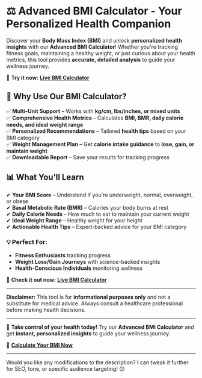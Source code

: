 # **⚖️ Advanced BMI Calculator - Your Personalized Health Companion**  

Discover your **Body Mass Index (BMI)** and unlock **personalized health insights** with our **Advanced BMI Calculator**! Whether you're tracking fitness goals, maintaining a healthy weight, or just curious about your health metrics, this tool provides **accurate, detailed analysis** to guide your wellness journey.  

🔗 **Try it now:** [**Live BMI Calculator**](https://bmi-calculator-6fgah.streamlit.app/)  

## **🌟 Why Use Our BMI Calculator?**  

✅ **Multi-Unit Support** – Works with **kg/cm, lbs/inches, or mixed units**  
✅ **Comprehensive Health Metrics** – Calculates **BMI, BMR, daily calorie needs, and ideal weight range**  
✅ **Personalized Recommendations** – Tailored **health tips** based on your BMI category  
✅ **Weight Management Plan** – Get **calorie intake guidance** to **lose, gain, or maintain weight**  
✅ **Downloadable Report** – Save your results for tracking progress  

## **📊 What You’ll Learn**  
✔ **Your BMI Score** – Understand if you're underweight, normal, overweight, or obese  
✔ **Basal Metabolic Rate (BMR)** – Calories your body burns at rest  
✔ **Daily Calorie Needs** – How much to eat to maintain your current weight  
✔ **Ideal Weight Range** – Healthy weight for your height  
✔ **Actionable Health Tips** – Expert-backed advice for your BMI category  

### **💡 Perfect For:**  
- **Fitness Enthusiasts** tracking progress  
- **Weight Loss/Gain Journeys** with science-backed insights  
- **Health-Conscious Individuals** monitoring wellness  

🔗 **Check it out now:** [**Live BMI Calculator**](https://bmi-calculator-6fgah.streamlit.app/)  

---

**Disclaimer:** This tool is for **informational purposes only** and not a substitute for medical advice. Always consult a healthcare professional before making health decisions.  

---

🚀 **Take control of your health today!** Try our **Advanced BMI Calculator** and get **instant, personalized insights** to guide your wellness journey.  

🔗 **[Calculate Your BMI Now](https://bmi-calculator-6fgah.streamlit.app/)**  

---

Would you like any modifications to the description? I can tweak it further for SEO, tone, or specific audience targeting! 😊
